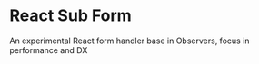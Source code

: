 # React Sub Form

An experimental React form handler base in Observers, focus in performance and DX

